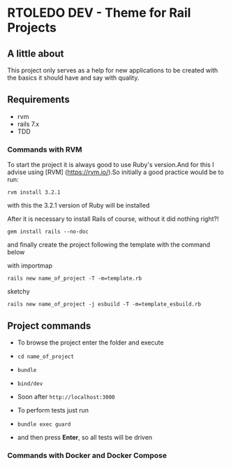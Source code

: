 # RTOLEDO DEV - Theme for Rail Projects

## A little about

This project only serves as a help for new applications to be created with the basics it should have and say with quality.

## Requirements

- rvm
- rails 7.x
- TDD

### Commands with RVM

To start the project it is always good to use Ruby's version.And for this I advise using [RVM] (https://rvm.io/).So initially a good practice would be to run:

`rvm install 3.2.1`

with this the 3.2.1 version of Ruby will be installed

After it is necessary to install Rails of course, without it did nothing right?!

`gem install rails --no-doc`

and finally create the project following the template with the command below

with importmap

`rails new name_of_project -T -m=template.rb`

sketchy

`rails new name_of_project -j esbuild -T -m=template_esbuild.rb`

## Project commands

- To browse the project enter the folder and execute
- `cd name_of_project`
- `bundle`
- `bind/dev`

- Soon after  `http://localhost:3000`
- To perform tests just run
- `bundle exec guard`
- and then press **Enter**, so all tests will be driven

### Commands with Docker and Docker Compose

